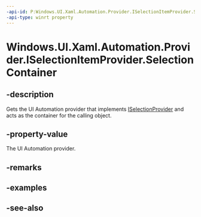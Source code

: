 ```yaml
---
-api-id: P:Windows.UI.Xaml.Automation.Provider.ISelectionItemProvider.SelectionContainer
-api-type: winrt property
---
```


<!-- Property syntax
public Windows.UI.Xaml.Automation.Provider.IRawElementProviderSimple SelectionContainer { get; }
-->

# Windows.UI.Xaml.Automation.Provider.ISelectionItemProvider.SelectionContainer

## -description
Gets the UI Automation provider that implements [ISelectionProvider](iselectionprovider.md) and acts as the container for the calling object.



## -property-value
The UI Automation provider.

## -remarks

## -examples

## -see-also
